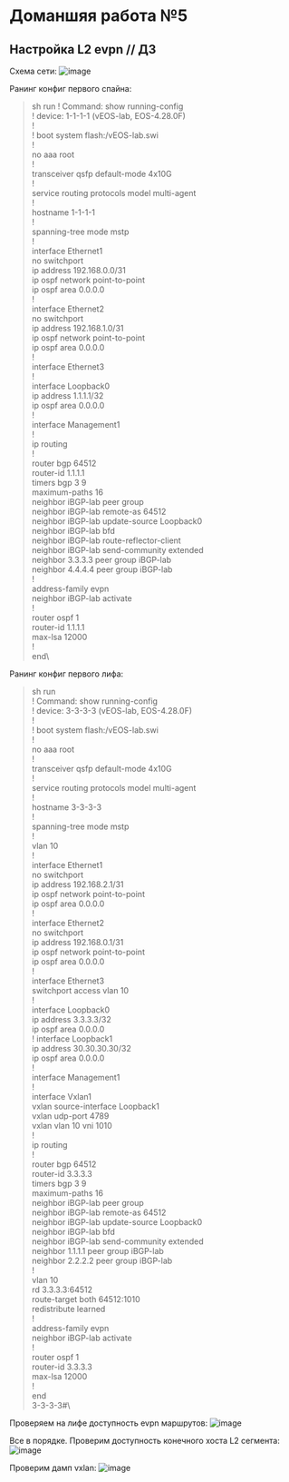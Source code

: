# Доманшяя работа №5
## Настройка L2 evpn // ДЗ
Схема сети:
![image](https://github.com/user-attachments/assets/20c63ae7-9400-4b3f-ba41-2b474173321c)

Ранинг конфиг первого спайна:
>sh run
! Command: show running-config\
! device: 1-1-1-1 (vEOS-lab, EOS-4.28.0F)\
!\
! boot system flash:/vEOS-lab.swi\
!\
no aaa root\
!\
transceiver qsfp default-mode 4x10G\
!\
service routing protocols model multi-agent\
!\
hostname 1-1-1-1\
!\
spanning-tree mode mstp\
!\
interface Ethernet1\
   no switchport\
   ip address 192.168.0.0/31\
   ip ospf network point-to-point\
   ip ospf area 0.0.0.0\
!\
interface Ethernet2\
   no switchport\
   ip address 192.168.1.0/31\
   ip ospf network point-to-point\
   ip ospf area 0.0.0.0\
!\
interface Ethernet3\
!\
interface Loopback0\
   ip address 1.1.1.1/32\
   ip ospf area 0.0.0.0\
!\
interface Management1\
!\
ip routing\
!\
router bgp 64512\
   router-id 1.1.1.1\
   timers bgp 3 9\
   maximum-paths 16\
   neighbor iBGP-lab peer group\
   neighbor iBGP-lab remote-as 64512\
   neighbor iBGP-lab update-source Loopback0\
   neighbor iBGP-lab bfd\
   neighbor iBGP-lab route-reflector-client\
   neighbor iBGP-lab send-community extended\
   neighbor 3.3.3.3 peer group iBGP-lab\
   neighbor 4.4.4.4 peer group iBGP-lab\
   !\
   address-family evpn\
      neighbor iBGP-lab activate\
!\
router ospf 1\
   router-id 1.1.1.1\
   max-lsa 12000\
!\
end\


Ранинг конфиг первого лифа:
>sh run\
! Command: show running-config\
! device: 3-3-3-3 (vEOS-lab, EOS-4.28.0F)\
!\
! boot system flash:/vEOS-lab.swi\
!\
no aaa root\
!\
transceiver qsfp default-mode 4x10G\
!\
service routing protocols model multi-agent\
!\
hostname 3-3-3-3\
!\
spanning-tree mode mstp\
!\
vlan 10\
!\
interface Ethernet1\
   no switchport\
   ip address 192.168.2.1/31\
   ip ospf network point-to-point\
   ip ospf area 0.0.0.0\
!\
interface Ethernet2\
   no switchport\
   ip address 192.168.0.1/31\
   ip ospf network point-to-point\
   ip ospf area 0.0.0.0\
!\
interface Ethernet3\
   switchport access vlan 10\
!\
interface Loopback0\
   ip address 3.3.3.3/32\
   ip ospf area 0.0.0.0\
!
interface Loopback1\
   ip address 30.30.30.30/32\
   ip ospf area 0.0.0.0\
!\
interface Management1\
!\
interface Vxlan1\
   vxlan source-interface Loopback1\
   vxlan udp-port 4789\
   vxlan vlan 10 vni 1010\
!\
ip routing\
!\
router bgp 64512\
   router-id 3.3.3.3\
   timers bgp 3 9\
   maximum-paths 16\
   neighbor iBGP-lab peer group\
   neighbor iBGP-lab remote-as 64512\
   neighbor iBGP-lab update-source Loopback0\
   neighbor iBGP-lab bfd\
   neighbor iBGP-lab send-community extended\
   neighbor 1.1.1.1 peer group iBGP-lab\
   neighbor 2.2.2.2 peer group iBGP-lab\
   !\
   vlan 10\
      rd 3.3.3.3:64512\
      route-target both 64512:1010\
      redistribute learned\
   !\
   address-family evpn\
      neighbor iBGP-lab activate\
!\
router ospf 1\
   router-id 3.3.3.3\
   max-lsa 12000\
!\
end\
3-3-3-3#\

Проверяем на лифе доступность evpn маршрутов:
![image](https://github.com/user-attachments/assets/fd4b8e11-ba85-4e06-bd3d-f9e63ff032af)

Все в порядке.
Проверим доступность конечного хоста L2 сегмента:
![image](https://github.com/user-attachments/assets/3920d980-3138-45b6-b6d5-6f779bcd8233)

Проверим дамп vxlan:
![image](https://github.com/user-attachments/assets/586cff97-b525-45bf-93ef-c34efb867007)
